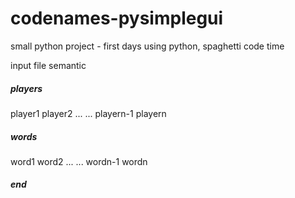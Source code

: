 # codenames-pysimplegui
small python project - first days using python, spaghetti code time

input file semantic

##### players
player1 player2 ...
... playern-1 playern
##### words
word1 word2 ...
... wordn-1 wordn
##### end